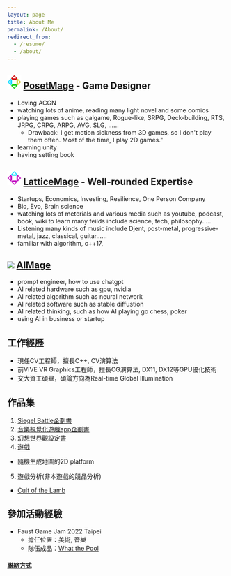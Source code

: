 ```yaml
---
layout: page
title: About Me
permalink: /About/
redirect_from:
  - /resume/
  - /about/
---
```


## <img src="/Icon/New/PosetMage_t.png" Height="32" /> [PosetMage](/) - Game Designer
  * Loving ACGN
  * watching lots of anime, reading many light novel and some comics
  * playing games such as galgame, Rogue-like, SRPG, Deck-building, RTS, JRPG, CRPG, ARPG, AVG, SLG, ......
    * Drawback: I get motion sickness from 3D games, so I don't play them often. Most of the time, I play 2D games."
  * learning unity
  * having setting book

## <img src="/Icon/New/QuantumNecro_t.png" Height="32" /> [LatticeMage](https://wiki.posetmage.com) - Well-rounded Expertise
  * Startups, Economics, Investing, Resilience, One Person Company
  * Bio, Evo, Brain science
  * watching lots of meterials and various media such as youtube, podcast, book, wiki to learn many feilds include science, tech, philosophy.....
  * Listening many kinds of music include Djent, post-metal, progressive-metal, jazz, classical, guitar......
  * familiar with algorithm, c++17, 


## <img src="/Images/AIMage/AIMageGuildIcon.png" Height="32" /> [AIMage](https://discord.gg/xHjzATYCfN)
  * prompt engineer, how to use chatgpt
  * AI related hardware such as gpu, nvidia
  * AI related algorithm such as neural network
  * AI related software such as stable diffustion
  * AI related thinking, such as how AI playing go chess, poker
  * using AI in business or startup

## 工作經歷
* 現任CV工程師，擅長C++, CV演算法
* 前VIVE VR Graphics工程師，擅長CG演算法, DX11, DX12等GPU優化技術
* 交大資工碩畢，碩論方向為Real-time Global Illumination

## 作品集
1. [Siegel Battle企劃書](/SettingBook/resume/Siegel%20Battle/)
2. [音樂視覺化遊戲app企劃書](https://github.com/posetmage/-app-)
3. [幻想世界觀設定書](/SettingBook/)
4. [遊戲](https://youtu.be/M7fq31j2F1I)
  * 隨機生成地圖的2D platform
5. 遊戲分析(非本遊戲的競品分析)
  * [Cult of the Lamb](/SettingBook/resume/CompetitiveAnalysis/Cult%20of%20the%20Lamb/)

## 參加活動經驗
* Faust Game Jam 2022 Taipei
  * 擔任位置：美術, 音樂
  * 隊伍成品：[What the Pool](https://yanagiragi.itch.io/what-the-pool)

#### [聯絡方式](/Contact)